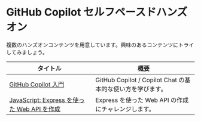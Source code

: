 # GitHub Copilot セルフペースドハンズオン

複数のハンズオンコンテンツを用意しています。興味のあるコンテンツにトライしてみましょう。


タイトル | 概要
--- | ---
[GitHub Copilot 入門](./fundamentals.md) | GitHub Copilot / Copilot Chat の基本的な使い方を学びます。
[JavaScript: Express を使った Web API を作成](create-web-api.md) | Express を使った Web API の作成にチャレンジします。

